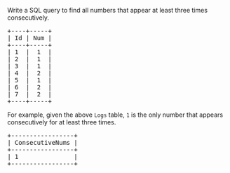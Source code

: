 <p>Write a SQL query to find all numbers that appear at least three times consecutively.</p>

<pre>
+----+-----+
| Id | Num |
+----+-----+
| 1  |  1  |
| 2  |  1  |
| 3  |  1  |
| 4  |  2  |
| 5  |  1  |
| 6  |  2  |
| 7  |  2  |
+----+-----+
</pre>

<p>For example, given the above <code>Logs</code> table, <code>1</code> is the only number that appears consecutively for at least three times.</p>

<pre>
+-----------------+
| ConsecutiveNums |
+-----------------+
| 1               |
+-----------------+
</pre>
